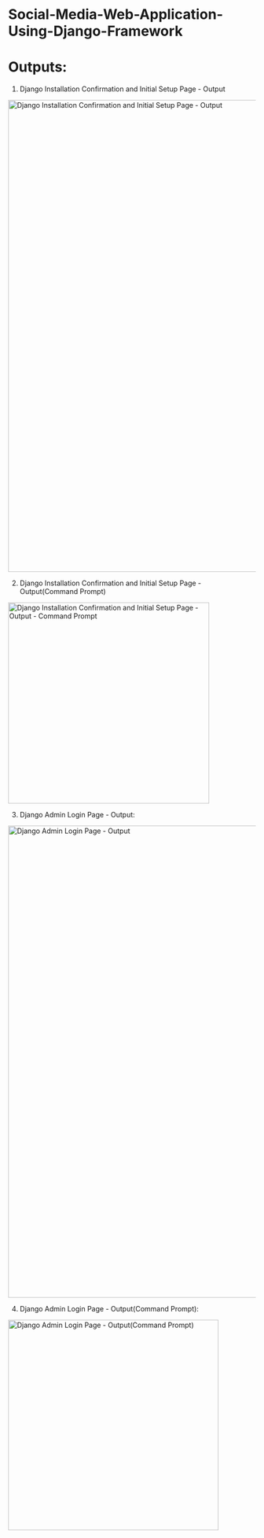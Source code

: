 # Social-Media-Web-Application-Using-Django-Framework

# Outputs:

1. Django Installation Confirmation and Initial Setup Page - Output

<img width="960" alt="Django Installation Confirmation and Initial Setup Page - Output" src="https://github.com/user-attachments/assets/0f30bd75-1a6a-49a0-b895-1829c7fb4b44">

2. Django Installation Confirmation and Initial Setup Page - Output(Command Prompt)

<img width="409" alt="Django Installation Confirmation and Initial Setup Page - Output - Command Prompt" src="https://github.com/user-attachments/assets/e868de14-4225-472a-b5a8-1403d07912f8">

3. Django Admin Login Page - Output:

<img width="960" alt="Django Admin Login Page - Output" src="https://github.com/user-attachments/assets/f46e958a-e8f2-4c52-a2c2-3a6d89919702">

4. Django Admin Login Page - Output(Command Prompt):

<img width="428" alt="Django Admin Login Page - Output(Command Prompt)" src="https://github.com/user-attachments/assets/6371e5bc-10ed-423e-bf50-4371db07de23">
